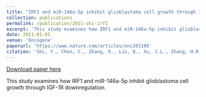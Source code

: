 ```yaml
---
title: "IRF1 and miR-146a-5p inhibit glioblastoma cell growth through IGF-1R downregulation"
collection: publications
permalink: /publication/2011-shi-irf1
excerpt: 'This study examines how IRF1 and miR-146a-5p inhibit glioblastoma cell growth through IGF-1R downregulation.'
date: 2011-01-01
venue: 'Oncogene'
paperurl: 'https://www.nature.com/articles/onc201196'
citation: 'Shi, Y., Chen, C., Zhang, X., Liu, Q., Xu, J.L., Zhang, H.R., Yao, X.H., Jiang, T., He, Z.C., Ren, Y., Cui, W., Xu, C., Liu, L., Cui, Y.H., Yu, S.Z., Ping, Y.F., Yao, X.H., Chen, J.N., Wang, B., Leipzig, J., ... & Bian, X.W. (2011). Proneural transcription factor Atoh1 drives highly efficient differentiation of human pluripotent stem cells into dopaminergic neurons. Oncogene, 30(28), 3083-3097.'
---
```


[Download paper here](https://www.nature.com/articles/onc201196)

This study examines how IRF1 and miR-146a-5p inhibit glioblastoma cell growth through IGF-1R downregulation.